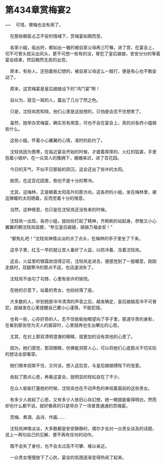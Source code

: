 # 第434章赏梅宴2
~~&nbsp;&nbsp;&nbsp;&nbsp;可惜，懊悔也没有用了。<br><br>&nbsp;&nbsp;&nbsp;&nbsp;在那些朝臣忐忑不安的情绪下，赏梅宴如期而至。<br><br>&nbsp;&nbsp;&nbsp;&nbsp;各家小姐，临出府，都如出一辙的被自家父母再三叮嘱，进了宫，在宴会上，切不可冒头拔尖出风头，更不可想一些有的没，冒犯了皇后娘娘，安安分分的等着宴会结束，然后黯然无恙的出宫。<br><br>&nbsp;&nbsp;&nbsp;&nbsp;原本，有些人，还抱着些幻想的，被自家父母这么一敲打，便是有心也不敢妄动了。<br><br>&nbsp;&nbsp;&nbsp;&nbsp;原来，这赏梅宴是皇后娘娘设下的“鸿门宴”啊！<br><br>&nbsp;&nbsp;&nbsp;&nbsp;自以为，窥见一斑的人，露出了几分了然之色。<br><br>&nbsp;&nbsp;&nbsp;&nbsp;只是，沈轻岚若知晓，他们心里是这般想的，只怕是会忍不住想笑了。<br><br>&nbsp;&nbsp;&nbsp;&nbsp;虽然，她举办赏梅宴，确实另有用意，可也不会在宴会上，真的对各府小姐做些什么。<br><br>&nbsp;&nbsp;&nbsp;&nbsp;这些小姐，怀着小心翼翼的心情，准时的赴约了。<br><br>&nbsp;&nbsp;&nbsp;&nbsp;沈轻岚因为畏寒，在临近宴会开始的时候，才披着厚厚的、火红的狐裘，手里抱着小银炉，在一众宫人的簇拥下，姗姗来迟，进了百花园。<br><br>&nbsp;&nbsp;&nbsp;&nbsp;今日的天气，不似平日那般的阴沉，这会还出了些许的太阳。<br><br>&nbsp;&nbsp;&nbsp;&nbsp;故而，在这百花园里，倒也不是十分的寒冷。<br><br>&nbsp;&nbsp;&nbsp;&nbsp;尤其，这梅林，正是朝着太阳高升的那方向，这各府的小姐，坐在梅林里，被这微暖的太阳晒着，反而觉着十分的惬意。<br><br>&nbsp;&nbsp;&nbsp;&nbsp;当然，这种惬意，也只是在沈轻岚还没有来的时候。<br><br>&nbsp;&nbsp;&nbsp;&nbsp;沈轻岚一出现，各府小姐，就纷纷打起了精神，齐刷刷的站起身，恭敬又小心翼翼的朝沈轻岚屈膝，“参见皇后娘娘，娘娘万福金安！”<br><br>&nbsp;&nbsp;&nbsp;&nbsp;“都免礼吧！”沈轻岚神情淡淡的点了点头，在梅林的亭子里坐了下来。<br><br>&nbsp;&nbsp;&nbsp;&nbsp;这亭子里，红玉一早的就让宫人备好了火盆，以防冷着、冻着沈轻岚。<br><br>&nbsp;&nbsp;&nbsp;&nbsp;这会，火盆里的银霜炭烧得正旺，沈轻岚走进去，便感觉到了一股暖意，刚刚走路时，双腿寒冷的那点不适，也迅速消失了。<br><br>&nbsp;&nbsp;&nbsp;&nbsp;沈轻岚不由勾了勾唇，心里有些许的愉悦。<br><br>&nbsp;&nbsp;&nbsp;&nbsp;在她的示意下，站着的贵女，也纷纷落了座。<br><br>&nbsp;&nbsp;&nbsp;&nbsp;大多数的人，听到她那冷冷清清的声音之后，越发确定，皇后娘娘高冷不可冒犯，就越发在心里提醒自己要小心谨慎，不能犯错。<br><br>&nbsp;&nbsp;&nbsp;&nbsp;也有一些，心存好奇的人，忍不住偷偷抬眼望向了亭子里，那道华贵的身影，在看到那张惊为天人的面容时，心里就再也生出攀比的心思。<br><br>&nbsp;&nbsp;&nbsp;&nbsp;尤其，在对上那双清明澄澈的眼睛，就更加的没有其他的心思了。<br><br>&nbsp;&nbsp;&nbsp;&nbsp;因为，她们感觉，那双眼睛，仿佛能洞穿人心，可以将她们心底那点不切实际的想法全部看穿。<br><br>&nbsp;&nbsp;&nbsp;&nbsp;她们根本招架不住，又何谈，想入这后宫，与皇后娘娘搏陛下的宠爱。<br><br>&nbsp;&nbsp;&nbsp;&nbsp;收起了那点心思，再看这宴会，就明显的轻松自在了不少。<br><br>&nbsp;&nbsp;&nbsp;&nbsp;在众人偷偷打量她的时候，沈轻岚也在不动声色的审视着面前的这些贵女。<br><br>&nbsp;&nbsp;&nbsp;&nbsp;有多少人收起了心思，又有多少人依旧心存幻想，她一眼就能看得明白，然而却也什么都不说，就好像真的只是举办了一场普普通通的赏梅宴。<br><br>&nbsp;&nbsp;&nbsp;&nbsp;赏梅、煮酒、品诗、作画……<br><br>&nbsp;&nbsp;&nbsp;&nbsp;沈轻岚神情淡淡，大多数都是安安静静的，偶尔才会对一众贵女谈及的话题，说上一两句自己的见解，便不再有任何的动作。<br><br>&nbsp;&nbsp;&nbsp;&nbsp;既不会失了身份，也不会太过高不可攀、难以亲近。<br><br>&nbsp;&nbsp;&nbsp;&nbsp;一众贵女慢慢放下了心防，宴会的氛围逐渐变得热闹了起来。<br><br>
                    

<script>_fwqdsqadxfw()</script>
<div><script>_dfwf1dw();</script></div>
<div><script>_dfwf1agdw();</script></div>
                